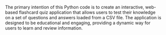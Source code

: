 
The primary intention of this Python code is to create an interactive, web-based flashcard quiz application that allows users to test their knowledge on a set of questions and answers loaded from a CSV file. The application is designed to be educational and engaging, providing a dynamic way for users to learn and review information.
